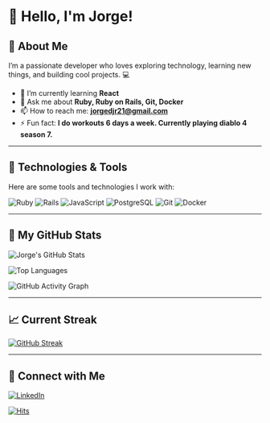 # 👋 Hello, I'm Jorge!

## 🚀 About Me
I’m a passionate developer who loves exploring technology, learning new things, and building cool projects. 💻

- 🌱 I’m currently learning **React**
- 💬 Ask me about **Ruby, Ruby on Rails, Git, Docker**
- 📫 How to reach me: **jorgedjr21@gmail.com**
- ⚡ Fun fact: **I do workouts 6 days a week. Currently playing diablo 4 season 7.**
---

## 🔧 Technologies & Tools

Here are some tools and technologies I work with:

![Ruby](https://img.shields.io/badge/-Ruby-CC342D?style=for-the-badge&logo=ruby&logoColor=white)
![Rails](https://img.shields.io/badge/-Ruby_on_Rails-CC0000?style=for-the-badge&logo=rubyonrails&logoColor=white)
![JavaScript](https://img.shields.io/badge/-JavaScript-F7DF1E?style=for-the-badge&logo=javascript&logoColor=black)
![PostgreSQL](https://img.shields.io/badge/-PostgreSQL-336791?style=for-the-badge&logo=postgresql&logoColor=white)
![Git](https://img.shields.io/badge/-Git-F05032?style=for-the-badge&logo=git&logoColor=white)
![Docker](https://img.shields.io/badge/-Docker-2496ED?style=for-the-badge&logo=docker&logoColor=white)

---

## 🌟 My GitHub Stats
![Jorge's GitHub Stats](https://github-readme-stats.vercel.app/api?username=jorgedjr21&show_icons=true&theme=radical)

![Top Languages](https://github-readme-stats.vercel.app/api/top-langs/?username=jorgedjr21&layout=compact&theme=radical)

![GitHub Activity Graph](https://github-readme-activity-graph.cyclic.app/graph?username=jorgedjr21&theme=github)


---

## 📈 Current Streak
[![GitHub Streak](https://streak-stats.demolab.com/?user=jorgedjr21&theme=radical)](https://git.io/streak-stats)


---

## 🔗 Connect with Me
[![LinkedIn](https://img.shields.io/badge/-LinkedIn-0A66C2?style=for-the-badge&logo=linkedin&logoColor=white)](https://www.linkedin.com/in/jorgejd21/)


[![Hits](https://hits.seeyoufarm.com/api/count/incr/badge.svg?url=https%3A%2F%2Fgithub.com%2Fjorgedjr21&count_bg=%237A7ADB&title_bg=%23555555&icon=github.svg&icon_color=%23E7E7E7&title=Visitors&edge_flat=false)](https://github.com/jorgedjr21)
